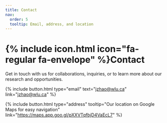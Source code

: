 ```yaml
---
title: Contact
nav:
  order: 5
  tooltip: Email, address, and location
---
```


# {% include icon.html icon="fa-regular fa-envelope" %}Contact

Get in touch with us for collaborations, inquiries, or to learn more about our research and opportunities.

{%
  include button.html
  type="email"
  text="jzhao@wlu.ca"
  link="jzhao@wlu.ca"
%}

{%
  include button.html
  type="address"
  tooltip="Our location on Google Maps for easy navigation"
  link="https://maps.app.goo.gl/pXXVTqfbjD4VaEcL7"
%}

